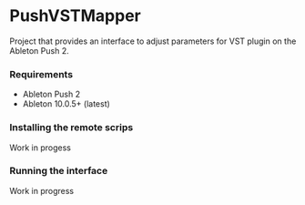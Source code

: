 # PushVSTMapper

Project that provides an interface to adjust parameters for VST plugin on the Ableton Push 2.

### Requirements

- Ableton Push 2
- Ableton 10.0.5+ (latest)

### Installing the remote scrips

Work in progess

### Running the interface

Work in progress
